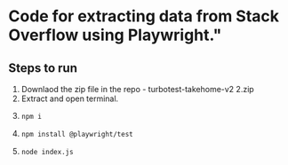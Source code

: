 # Code for extracting data from Stack Overflow using Playwright."

## Steps to run

1. Downlaod the zip file in the repo - turbotest-takehome-v2 2.zip
2. Extract and open terminal.
3. ```bash
   npm i
   ```
4. ```bash
   npm install @playwright/test
   ```
5. ```bash
   node index.js
   ```
